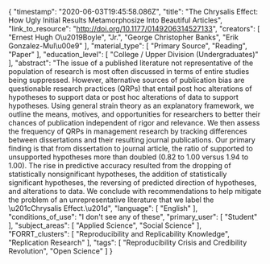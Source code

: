 {
    "timestamp": "2020-06-03T19:45:58.086Z",
    "title": "The Chrysalis Effect: How Ugly Initial Results Metamorphosize Into Beautiful Articles",
    "link_to_resource": "http://doi.org/10.1177/0149206314527133",
    "creators": [
        "Ernest Hugh O\u2019Boyle",
        "Jr.",
        "George Christopher Banks",
        "Erik Gonzalez-Mul\u00e9"
    ],
    "material_type": [
        "Primary Source",
        "Reading",
        "Paper"
    ],
    "education_level": [
        "College / Upper Division (Undergraduates)"
    ],
    "abstract": "The issue of a published literature not representative of the population of research is most often discussed in terms of entire studies being suppressed. However, alternative sources of publication bias are questionable research practices (QRPs) that entail post hoc alterations of hypotheses to support data or post hoc alterations of data to support hypotheses. Using general strain theory as an explanatory framework, we outline the means, motives, and opportunities for researchers to better their chances of publication independent of rigor and relevance. We then assess the frequency of QRPs in management research by tracking differences between dissertations and their resulting journal publications. Our primary finding is that from dissertation to journal article, the ratio of supported to unsupported hypotheses more than doubled (0.82 to 1.00 versus 1.94 to 1.00). The rise in predictive accuracy resulted from the dropping of statistically nonsignificant hypotheses, the addition of statistically significant hypotheses, the reversing of predicted direction of hypotheses, and alterations to data. We conclude with recommendations to help mitigate the problem of an unrepresentative literature that we label the \u201cChrysalis Effect.\u201d",
    "language": [
        "English"
    ],
    "conditions_of_use": "I don't see any of these",
    "primary_user": [
        "Student"
    ],
    "subject_areas": [
        "Applied Science",
        "Social Science"
    ],
    "FORRT_clusters": [
        "Reproducibility and Replicability Knowledge",
        "Replication Research"
    ],
    "tags": [
        "Reproducibility Crisis and Credibility Revolution",
        "Open Science"
    ]
}